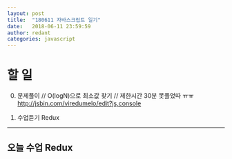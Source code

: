 ```yaml
---
layout: post
title:  "180611 자바스크립트 일기"
date:   2018-06-11 23:59:59
author: redant
categories: javascript
---
```


# 할 일 

0. 문제풀이 // O(logN)으로 최소값 찾기 // 제한시간 30분 못풀었따 ㅠㅠ
http://jsbin.com/viredumelo/edit?js,console


1. 수업듣기 Redux
---

## 오늘 수업 Redux




